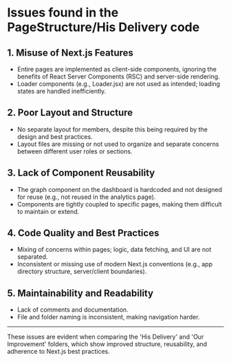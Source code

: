 # Issues found in the PageStructure/His Delivery code

## 1. Misuse of Next.js Features
- Entire pages are implemented as client-side components, ignoring the benefits of React Server Components (RSC) and server-side rendering.
- Loader components (e.g., Loader.jsx) are not used as intended; loading states are handled inefficiently.

## 2. Poor Layout and Structure
- No separate layout for members, despite this being required by the design and best practices.
- Layout files are missing or not used to organize and separate concerns between different user roles or sections.

## 3. Lack of Component Reusability
- The graph component on the dashboard is hardcoded and not designed for reuse (e.g., not reused in the analytics page).
- Components are tightly coupled to specific pages, making them difficult to maintain or extend.

## 4. Code Quality and Best Practices
- Mixing of concerns within pages; logic, data fetching, and UI are not separated.
- Inconsistent or missing use of modern Next.js conventions (e.g., app directory structure, server/client boundaries).

## 5. Maintainability and Readability
- Lack of comments and documentation.
- File and folder naming is inconsistent, making navigation harder.

---

These issues are evident when comparing the 'His Delivery' and 'Our Improvement' folders, which show improved structure, reusability, and adherence to Next.js best practices.
